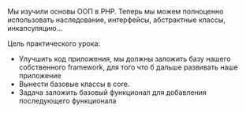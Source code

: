 Мы изучили основы ООП в PHP. Теперь мы можем полноценно использовать наследование, интерфейсы, абстрактные классы, инкапсуляцию...

Цель практического урока:
- Улучшить код приложения, мы должны заложить базу нашего собственного framework, для того что б дальше развивать наше приложение
- Вынести базовые классы в core.
- Задача заложить базовый функционал для добавления последующего функционала